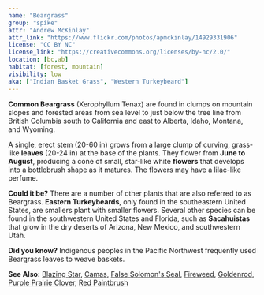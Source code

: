 ```yaml
---
name: "Beargrass"
group: "spike"
attr: "Andrew McKinlay"
attr_link: "https://www.flickr.com/photos/apmckinlay/14929331906"
license: "CC BY NC"
license_link: "https://creativecommons.org/licenses/by-nc/2.0/"
location: [bc,ab]
habitat: [forest, mountain]
visibility: low
aka: ["Indian Basket Grass", "Western Turkeybeard"]
---
```

**Common Beargrass** (Xerophyllum Tenax) are found in clumps on mountain slopes and forested areas from sea level to just below the tree line from British Columbia south to California and east to Alberta, Idaho, Montana, and Wyoming.

A single, erect stem (20-60 in) grows from a large clump of curving, grass-like **leaves** (20-24 in) at the base of the plants. They flower from **June to August**, producing a cone of small, star-like white **flowers** that develops into a bottlebrush shape as it matures. The flowers may have a lilac-like perfume.

**Could it be?** There are a number of other plants that are also referred to as Beargrass. **Eastern Turkeybeards**, only found in the southeastern United States, are smallers plant with smaller flowers.  Several other species can be found in the southwestern United States and Florida, such as **Sacahuistas** that grow in the dry deserts of Arizona, New Mexico, and southwestern Utah.

**Did you know?** Indigenous peoples in the Pacific Northwest frequently used Beargrass leaves to weave baskets.

<!-- generated, do not edit -->
**See Also:**
[Blazing Star](/plants/blazstar/),
[Camas](/plants/camas/),
[False Solomon's Seal](/plants/falsesol/),
[Fireweed](/plants/fireweed/),
[Goldenrod](/plants/goldrod/),
[Purple Prairie Clover](/plants/pupclover/),
[Red Paintbrush](/plants/redpaint/)
